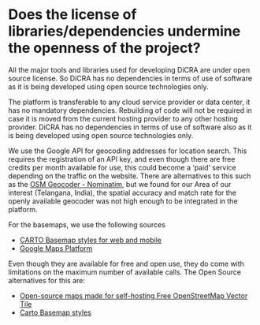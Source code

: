 
# Does the license of libraries/dependencies undermine the openness of the project?

All the major tools and libraries used for developing DiCRA are under open source license. So DiCRA has no dependencies in terms of use of software as it is being developed using open source technologies only.

The platform is transferable to any cloud service provider or data center, it has no mandatory dependencies. Rebuilding of code will not be required in case it is moved from the current hosting provider to any other hosting provider. DiCRA has no dependencies in terms of use of software also as it is being developed using  open source technologies only.

We use the Google API for geocoding addresses for location search. This requires the registration of an API key, and even though there are free credits per month available for use, this could become a ‘paid’ service depending on the traffic on the website.  There are alternatives to this such as the [OSM Geocoder - Nominatim](https://nominatim.org), but we found for our Area of our interest (Telangana, India), the spatial accuracy and match rate for the openly available geocoder was not high enough to be integrated in the platform.

For the basemaps, we use the following sources
- [CARTO Basemap styles for web and mobile](https://github.com/CartoDB/basemap-styles)
- [Google Maps Platform](https://developers.google.com/maps)

Even though they are available for free and open use, they do come with limitations on the maximum number of available calls. 
The Open Source alternatives for this are:
- [Open-source maps made for self-hosting Free OpenStreetMap Vector Tile](https://openmaptiles.org)
- [Carto Basemap styles](https://github.com/CartoDB/basemap-styles)
